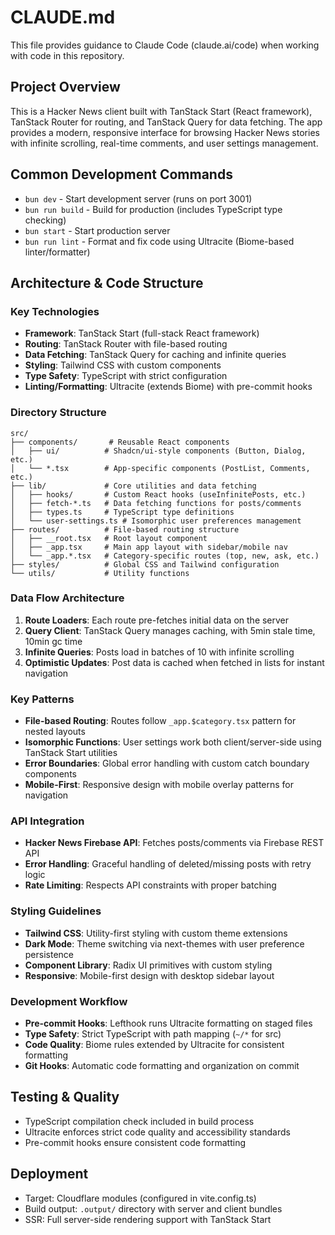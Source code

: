 # CLAUDE.md

This file provides guidance to Claude Code (claude.ai/code) when working with code in this repository.

## Project Overview
This is a Hacker News client built with TanStack Start (React framework), TanStack Router for routing, and TanStack Query for data fetching. The app provides a modern, responsive interface for browsing Hacker News stories with infinite scrolling, real-time comments, and user settings management.

## Common Development Commands
- `bun dev` - Start development server (runs on port 3001)
- `bun run build` - Build for production (includes TypeScript type checking)
- `bun start` - Start production server
- `bun run lint` - Format and fix code using Ultracite (Biome-based linter/formatter)

## Architecture & Code Structure

### Key Technologies
- **Framework**: TanStack Start (full-stack React framework)
- **Routing**: TanStack Router with file-based routing
- **Data Fetching**: TanStack Query for caching and infinite queries
- **Styling**: Tailwind CSS with custom components
- **Type Safety**: TypeScript with strict configuration
- **Linting/Formatting**: Ultracite (extends Biome) with pre-commit hooks

### Directory Structure
```
src/
├── components/       # Reusable React components
│   ├── ui/          # Shadcn/ui-style components (Button, Dialog, etc.)
│   └── *.tsx        # App-specific components (PostList, Comments, etc.)
├── lib/             # Core utilities and data fetching
│   ├── hooks/       # Custom React hooks (useInfinitePosts, etc.)
│   ├── fetch-*.ts   # Data fetching functions for posts/comments
│   ├── types.ts     # TypeScript type definitions
│   └── user-settings.ts # Isomorphic user preferences management
├── routes/          # File-based routing structure
│   ├── __root.tsx   # Root layout component
│   ├── _app.tsx     # Main app layout with sidebar/mobile nav
│   └── _app.*.tsx   # Category-specific routes (top, new, ask, etc.)
├── styles/          # Global CSS and Tailwind configuration
└── utils/           # Utility functions
```

### Data Flow Architecture
1. **Route Loaders**: Each route pre-fetches initial data on the server
2. **Query Client**: TanStack Query manages caching, with 5min stale time, 10min gc time
3. **Infinite Queries**: Posts load in batches of 10 with infinite scrolling
4. **Optimistic Updates**: Post data is cached when fetched in lists for instant navigation

### Key Patterns
- **File-based Routing**: Routes follow `_app.$category.tsx` pattern for nested layouts
- **Isomorphic Functions**: User settings work both client/server-side using TanStack Start utilities
- **Error Boundaries**: Global error handling with custom catch boundary components
- **Mobile-First**: Responsive design with mobile overlay patterns for navigation

### API Integration
- **Hacker News Firebase API**: Fetches posts/comments via Firebase REST API
- **Error Handling**: Graceful handling of deleted/missing posts with retry logic
- **Rate Limiting**: Respects API constraints with proper batching

### Styling Guidelines
- **Tailwind CSS**: Utility-first styling with custom theme extensions
- **Dark Mode**: Theme switching via next-themes with user preference persistence
- **Component Library**: Radix UI primitives with custom styling
- **Responsive**: Mobile-first design with desktop sidebar layout

### Development Workflow
- **Pre-commit Hooks**: Lefthook runs Ultracite formatting on staged files
- **Type Safety**: Strict TypeScript with path mapping (`~/*` for src)
- **Code Quality**: Biome rules extended by Ultracite for consistent formatting
- **Git Hooks**: Automatic code formatting and organization on commit

## Testing & Quality
- TypeScript compilation check included in build process
- Ultracite enforces strict code quality and accessibility standards
- Pre-commit hooks ensure consistent code formatting

## Deployment
- Target: Cloudflare modules (configured in vite.config.ts)
- Build output: `.output/` directory with server and client bundles
- SSR: Full server-side rendering support with TanStack Start